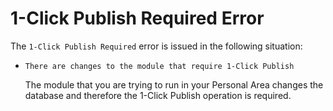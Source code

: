 # 1-Click Publish Required Error

The `1-Click Publish Required` error is issued in the following situation:

* `There are changes to the module that require 1-Click Publish`
  
    The module that you are trying to run in your Personal Area changes the database and therefore the 1-Click Publish operation is required.

